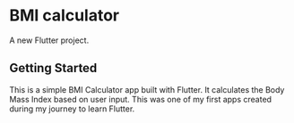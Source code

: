 # BMI calculator

A new Flutter project.

## Getting Started

This is a simple BMI Calculator app built with Flutter.
It calculates the Body Mass Index based on user input.
This was one of my first apps created during my journey to learn Flutter.

